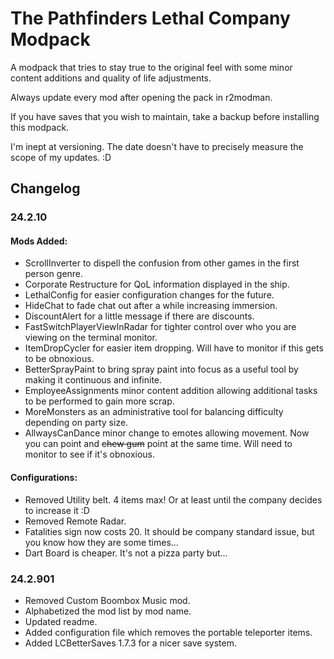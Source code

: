 # The Pathfinders Lethal Company Modpack
 A modpack that tries to stay true to the original feel with some minor content additions and quality of life adjustments.
 
 Always update every mod after opening the pack in r2modman.
 
 If you have saves that you wish to maintain, take a backup before installing this modpack.
 
 I'm inept at versioning. The date doesn't have to precisely measure the scope of my updates. :D 
 
## Changelog
### 24.2.10
#### Mods Added:
- ScrollInverter to dispell the confusion from other games in the first person genre.
- Corporate Restructure for QoL information displayed in the ship.
- LethalConfig for easier configuration changes for the future.
- HideChat to fade chat out after a while increasing immersion.
- DiscountAlert for a little message if there are discounts.
- FastSwitchPlayerViewInRadar for tighter control over who you are viewing on the terminal monitor.
- ItemDropCycler for easier item dropping. Will have to monitor if this gets to be obnoxious.
- BetterSprayPaint to bring spray paint into focus as a useful tool by making it continuous and infinite.
- EmployeeAssignments minor content addition allowing additional tasks to be performed to gain more scrap.
- MoreMonsters as an administrative tool for balancing difficulty depending on party size.
- AllwaysCanDance minor change to emotes allowing movement. Now you can point and ~~chew gum~~ point at the same time. Will need to monitor to see if it's obnoxious.

#### Configurations:
- Removed Utility belt. 4 items max! Or at least until the company decides to increase it :D
- Removed Remote Radar.
- Fatalities sign now costs 20. It should be company standard issue, but you know how they are some times...
- Dart Board is cheaper. It's not a pizza party but...

### 24.2.901
- Removed Custom Boombox Music mod.
- Alphabetized the mod list by mod name.
- Updated readme.
- Added configuration file which removes the portable teleporter items.
- Added LCBetterSaves 1.7.3 for a nicer save system.